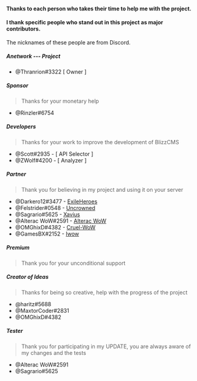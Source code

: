 #### Thanks to each person who takes their time to help me with the project.
#### I thank specific people who stand out in this project as major contributors.


The nicknames of these people are from Discord.

##### Anetwork --- Project
* @Thranrion#3322 [ Owner ]

##### Sponsor
> Thanks for your monetary help

* @Rinzler#6754

##### Developers
> Thanks for your work to improve the development of BlizzCMS

* @Scott#2935 - [ API Selector ]
* @ZWolf#4200 - [ Analyzer ]


##### Partner
> Thank you for believing in my project and using it on your server

* @Darkero12#3477 - [ExileHeroes](http://exileheroes.com/)
* @Felstrider#0548 - [Uncrowned](http://uncrowned.servegame.com/)
* @Sagrario#5625 - [Xavius](http://xavius.ru/)
* @Alterac WoW#2591 - [Alterac WoW](https://www.alterac-wow.org/)
* @OMGhixD#4382 - [Cruel-WoW](https://www.cruel-wow.net/)
* @GamesBX#2152 - [Iwow](http://iwow.uz/)


##### Premium
> Thank you for your unconditional support

##### Creator of Ideas
> Thanks for being so creative, help with the progress of the project

* @haritz#5688
* @MaxtorCoder#2831
* @OMGhixD#4382


##### Tester
> Thank you for participating in my UPDATE, you are always aware of my changes and the tests

* @Alterac WoW#2591
* @Sagrario#5625
